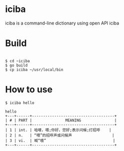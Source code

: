 # iciba

iciba is a command-line dictionary using open API iciba


# Build

```shell

$ cd ~iciba
$ go build
$ cp iciba ~/usr/local/bin
```

# How to use

```shell
$ iciba hello

hello
+---+------+-------------------------------------+
| # | PART |               MEANING               |
+---+------+-------------------------------------+
| 1 | int. | 哈喽，喂;你好，您好;表示问候;打招呼    |
| 2 | n.   | “喂”的招呼声或问候声                  |
| 3 | vi.  | 喊“喂”                              |
+---+------+-------------------------------------+

```

